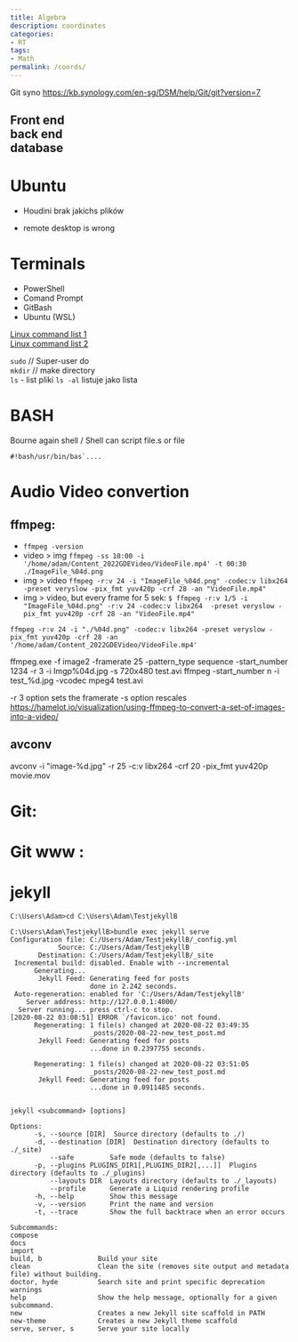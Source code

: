 ```yaml
---
title: Algebra
description: coordinates
categories:
- RT
tags:
- Math
permalink: /coords/
---
```



Git syno
https://kb.synology.com/en-sg/DSM/help/Git/git?version=7




Front end    
back end    
database  
----
# Ubuntu
- Houdini brak jakichs plików


- remote desktop is wrong


# Terminals
- PowerShell
- Comand Prompt
- GitBash
- Ubuntu (WSL)


[Linux command list 1](https://linuxcommand.org/index.php)     
[Linux command list 2](https://www.pcwdld.com/linux-commands-cheat-sheet)  

`sudo`  // Super-user do   
`mkdir` // make directory   
`ls` - list pliki
`ls -al` listuje jako lista

# BASH
Bourne again shell / Shell
can script
file.s or file

```
#!bash/usr/bin/bas`....
```
# Audio Video convertion
## ffmpeg:
- `ffmpeg -version`
- video > img `ffmpeg -ss 10:00 -i '/home/adam/Content_2022GDEVideo/VideoFile.mp4' -t 00:30 ./ImageFile_%04d.png`
- img > video `ffmpeg -r:v 24 -i "ImageFile_%04d.png" -codec:v libx264 -preset veryslow -pix_fmt yuv420p -crf 28 -an "VideoFile.mp4"`
- img > video, but every frame for 5 sek: `$ ffmpeg -r:v 1/5 -i "ImageFile_%04d.png" -r:v 24 -codec:v libx264  -preset veryslow
 -pix_fmt yuv420p -crf 28 -an "VideoFile.mp4"`


`ffmpeg -r:v 24 -i "./%04d.png" -codec:v libx264 -preset veryslow -pix_fmt yuv420p -crf 28 -an '/home/adam/Content_2022GDEVideo/VideoFile.mp4'`

 ffmpeg.exe -f image2 -framerate 25 -pattern_type sequence -start_number 1234 -r 3 -i Imgp%04d.jpg -s 720x480 test.avi
ffmpeg -start_number n -i test_%d.jpg -vcodec mpeg4 test.avi

 -r 3 option sets the framerate
 -s option rescales
https://hamelot.io/visualization/using-ffmpeg-to-convert-a-set-of-images-into-a-video/

## avconv
avconv -i "image-%d.jpg" -r 25 -c:v libx264 -crf 20  -pix_fmt yuv420p movie.mov
# Git:

# Git www :

# jekyll

```
C:\Users\Adam>cd C:\Users\Adam\TestjekyllB

C:\Users\Adam\TestjekyllB>bundle exec jekyll serve
Configuration file: C:/Users/Adam/TestjekyllB/_config.yml
            Source: C:/Users/Adam/TestjekyllB
       Destination: C:/Users/Adam/TestjekyllB/_site
 Incremental build: disabled. Enable with --incremental
      Generating...
       Jekyll Feed: Generating feed for posts
                    done in 2.242 seconds.
 Auto-regeneration: enabled for 'C:/Users/Adam/TestjekyllB'
    Server address: http://127.0.0.1:4000/
  Server running... press ctrl-c to stop.
[2020-08-22 03:08:51] ERROR `/favicon.ico' not found.
      Regenerating: 1 file(s) changed at 2020-08-22 03:49:35
                    _posts/2020-08-22-new_test_post.md
       Jekyll Feed: Generating feed for posts
                    ...done in 0.2397755 seconds.

      Regenerating: 1 file(s) changed at 2020-08-22 03:51:05
                    _posts/2020-08-22-new_test_post.md
       Jekyll Feed: Generating feed for posts
                    ...done in 0.0911485 seconds.
```


```

jekyll <subcommand> [options]

Options:
      -s, --source [DIR]  Source directory (defaults to ./)
      -d, --destination [DIR]  Destination directory (defaults to ./_site)
          --safe         Safe mode (defaults to false)
      -p, --plugins PLUGINS_DIR1[,PLUGINS_DIR2[,...]]  Plugins directory (defaults to ./_plugins)
          --layouts DIR  Layouts directory (defaults to ./_layouts)
          --profile      Generate a Liquid rendering profile
      -h, --help         Show this message
      -v, --version      Print the name and version
      -t, --trace        Show the full backtrace when an error occurs

Subcommands:
compose
docs
import
build, b              Build your site
clean                 Clean the site (removes site output and metadata file) without building.
doctor, hyde          Search site and print specific deprecation warnings
help                  Show the help message, optionally for a given subcommand.
new                   Creates a new Jekyll site scaffold in PATH
new-theme             Creates a new Jekyll theme scaffold
serve, server, s      Serve your site locally

```
